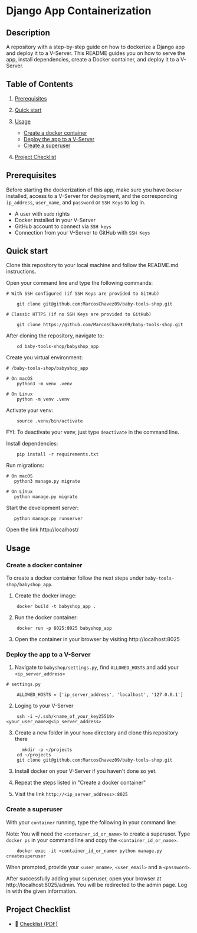 # Django App Containerization

## Description
A repository with a step-by-step guide on how to dockerize a Django app and deploy it to a V-Server. This README guides you on how to serve the app, install dependencies, create a Docker container, and deploy it to a V-Server.

## Table of Contents

1. [Prerequisites](#prerequisites)
2. [Quick start](#quick-start)
3. [Usage](#usage)
    - [Create a docker container](#create-a-docker-container)
    - [Deploy the app to a V-Server](#deploy-the-app-to-a-v-server)
    - [Create a superuser](#create-a-superuser)

4. [Project Checklist](#project-checklist)

## Prerequisites

Before starting the dockerization of this app, make sure you have `Docker` installed, access to a V-Server for deployment, and the corresponding `ip_address`, `user_name`, and `password` or `SSH Keys` to log in.

- A user with `sudo` rights
- Docker installed in your V-Server
- GitHub account to connect via `SSH keys`
- Connection from your V-Server to GitHub with `SSH Keys`

## Quick start

Clone this repository to your local machine and follow the README.md instructions.

Open your command line and type the following commands:

```
# With SSH configured (if SSH Keys are provided to GitHub)

    git clone git@github.com:MarcosChavez09/baby-tools-shop.git

# Classic HTTPS (if no SSH Keys are provided to GitHub)

    git clone https://github.com/MarcosChavez09/baby-tools-shop.git
```
After cloning the repository, navigate to:

```
    cd baby-tools-shop/babyshop_app
```

Create you virtual environment:

```
# /baby-tools-shop/babyshop_app

# On macOS
    python3 -m venv .venv

# On Linux
    python -m venv .venv
```

Activate your venv:
```
    source .venv/bin/activate
```

FYI: To deactivate your venv, just type `deactivate` in the command line.

Install dependencies:
```
    pip install -r requirements.txt
```
Run migrations:
```
# On macOS
   python3 manage.py migrate

# On Linux
   python manage.py migrate
```
Start the development server:
```
   python manage.py runserver
```

Open the link http://localhost/

## Usage

### Create a docker container

To create a docker container follow the next steps under `baby-tools-shop/babyshop_app`.

1. Create the docker image: 

```
    docker build -t babyshop_app .
```

2. Run the docker container:
```
    docker run -p 8025:8025 babyshop_app                                        
```

3. Open the container in your browser by visiting http://localhost:8025

### Deploy the app to a V-Server

1. Navigate to `babyshop/settings.py`, find `ALLOWED_HOSTS` and add your `<ip_server_address>`

```
# settings.py

    ALLOWED_HOSTS = ['ip_server_address', 'localhost', '127.0.0.1']
```
2. Loging to your V-Server
```
    ssh -i ~/.ssh/<name_of_your_key25519> <your_user_name>@<ip_server_address>
```
3. Create a new folder in your `home` directory and clone this repository there
```
      mkdir -p ~/projects
    cd ~/projects
    git clone git@github.com:MarcosChavez09/baby-tools-shop.git
```

3. Install docker on your V-Server if you haven't done so yet. 

4. Repeat the steps listed in "Create a docker container"

5. Visit the link `http://<ip_server_address>:8025`

### Create a superuser

With your `container` running, type the following in your command line:

Note: You will need the `<container_id_or_name>` to create a superuser. Type `docker ps` in your command line and copy the `<container_id_or_name>`.

```
    docker exec -it <container_id_or_name> python manage.py createsuperuser
```

When prompted, provide your `<user_mname>`, `<user_email>` and a `<password>`.

After successfully adding your superuser, open your browser at http://localhost:8025/admin. You will be redirected to the admin page. Log in with the given information.

## Project Checklist

- 📄 [Checklist (PDF)](../baby-tools-shop/docs/checklist.pdf)